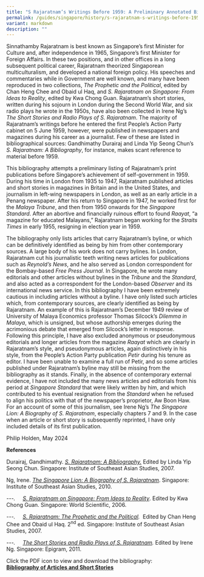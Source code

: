 ```yaml
---
title: "S Rajaratnam’s Writings Before 1959: A Preliminary Annotated Bibliography"
permalink: /guides/singapore/history/s-rajaratnam-s-writings-before-1959-a-preliminary-annotated-bibliography/
variant: markdown
description: ""
---
```

<p>Sinnathamby Rajaratnam is best known as Singapore’s first Minister for
Culture and, after independence in 1965, Singapore’s first Minister for
Foreign Affairs. In these two positions, and in other offices in a long
subsequent political career, Rajaratnam theorized Singaporean multiculturalism,
and developed a national foreign policy. His speeches and commentaries
while in Government are well known, and many have been reproduced in two
collections, <em>The Prophetic and the Political</em>, edited by Chan Heng
Chee and Obaid ul Haq, and<em> S. Rajaratnam on Singapore: From Ideas to Reality</em>,
edited by Kwa Chong Guan. Rajaratnam’s short stories, written during his
sojourn in London during the Second World War, and six radio plays he wrote
in the 1950s, have also been collected in Irene Ng’s <em>The Short Stories and Radio Plays of S. Rajaratnam</em>.
The majority of Rajaratnam’s writings before he entered the first People’s
Action Party cabinet on 5 June 1959, however, were published in newspapers
and magazines during his career as a journalist. Few of these are listed
in bibliographical sources: Gandhimathy Durairaj and Linda Yip Seong Chun’s <em>S. Rajaratnam: A Bibliography</em>,
for instance, makes scant reference to material before 1959.</p>
<p>This bibliography attempts a preliminary listing of Rajaratnam’s print
publications before Singapore’s achievement of self-government in 1959.
During his time in London from 1935 to 1947, Rajaratnam published articles
and short stories in magazines in Britain and in the United States, and
journalism in left-wing newspapers in London, as well as an early article
in a Penang newspaper. After his return to Singapore in 1947, he worked
first for the <em>Malaya Tribune</em>, and then from 1950 onwards for the <em>Singapore Standard</em>.
After an abortive and financially ruinous effort to found <em>Raayat</em>,
“a magazine for educated Malayans,” Rajaratnam began working for the <em>Straits Times</em> in
early 1955, resigning in election year in 1959.</p>
<p>The bibliography only lists articles that carry Rajaratnam’s byline, or
which can be definitively identified as being by him from other contemporary
sources. A large body of his work does not carry bylines. In London, Rajaratnam
cut his journalistic teeth writing news articles for publications such
as <em>Reynold’s News</em>, and he also served as London correspondent for
the Bombay-based <em>Free Press Journal</em>. In Singapore, he wrote many
editorials and other articles without bylines in the <em>Tribune </em>and
the <em>Standard</em>, and also acted as a correspondent for the London-based <em>Observer </em>and
its international news service. In this bibliography I have been extremely
cautious in including articles without a byline. I have only listed such
articles which, from contemporary sources, are clearly identified as being
by Rajaratnam. An example of this is Rajaratnam’s December 1949 review
of University of Malaya Economics professor Thomas Silcock’s <em>Dilemma in Malaya</em>,
which is unsigned, but whose authorship emerges during the acrimonious
debate that emerged from Silcock’s letter in response. Following this principle,
I have also excluded anonymous or pseudonymous editorials and longer articles
from the magazine <em>Raayat </em>which are clearly in Rajaratnam’s style,
and pseudonymous articles, again distinctively in his style, from the People’s
Action Party publication <em>Petir </em>during his tenure as editor. I have
been unable to examine a full run of Petir, and so some articles published
under Rajaratnam’s byline may still be missing from the bibliography as
it stands. Finally, in the absence of contemporary external evidence, I
have not included the many news articles and editorials from his period
at <em>Singapore Standard </em>that were likely written by him, and which
contributed to his eventual resignation from the <em>Standard </em>when
he refused to align his politics with that of the newspaper’s proprietor,
Aw Boon Haw. For an account of some of this journalism, see Irene Ng’s <em>The Singapore Lion: A Biography of S. Rajaratnam</em>,
especially chapters 7 and 9. In the case when an article or short story
is subsequently reprinted, I have only included details of its first publication.</p>
<p>Philip Holden, May 2024</p>
<p><strong>References</strong>
</p>
<p>Durairaj, Gandhimathy.<em> <a href="http://eservice.nlb.gov.sg/item_holding_s.aspx?bid=12935514" rel="noopener noreferrer nofollow" target="_blank">S. Rajaratnam: A Bibliography.</a></em> Edited
by Linda Yip Seong Chun. Singapore: Institute of Southeast Asian Studies,
2007.</p>
<p>Ng, Irene. <em><a href="http://eservice.nlb.gov.sg/item_holding_s.aspx?bid=13366518" rel="noopener noreferrer nofollow" target="_blank">The Singapore Lion: A Biography of S. Rajaratnam</a></em>.
Singapore: Institute of Southeast Asian Studies, 2010.</p>
<p><em>---.&nbsp;&nbsp;&nbsp;&nbsp; <a href="http://eservice.nlb.gov.sg/item_holding_s.aspx?bid=12817606" rel="noopener noreferrer nofollow" target="_blank">S. Rajaratnam on Singapore: From Ideas to Reality</a></em>.
Edited by Kwa Chong Guan. Singapore: World Scientific, 2006.</p>
<p><em>---.&nbsp;&nbsp;&nbsp;&nbsp; <a href="http://eservice.nlb.gov.sg/item_holding_s.aspx?bid=12850294" rel="noopener noreferrer nofollow" target="_blank">S. Rajaratnam: The Prophetic and the Political</a>.</em>&nbsp;
Edited by Chan Heng Chee and Obaid ul Haq. 2<sup>nd</sup> ed. Singapore:
Institute of Southeast Asian Studies, 2007.</p>
<p><em>---.&nbsp;&nbsp;&nbsp;&nbsp; <a href="http://eservice.nlb.gov.sg/item_holding_s.aspx?bid=13792223" rel="noopener noreferrer nofollow" target="_blank">The Short Stories and Radio Plays of S. Rajaratnam</a>.</em> Edited
by Irene Ng. Singapore: Epigram, 2011.</p>
<p></p>
<p>Click the PDF icon to view and download the bibliography:
<br><strong><a href="/files/sg-history/Bibliography_of_Articles_and_Short_Stories.pdf" rel="noopener noreferrer nofollow" target="_blank">Bibliography of Articles and Short Stories</a></strong>
</p>
<p></p>
<p></p>
<p></p>
<p></p>